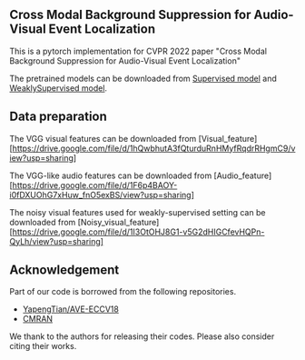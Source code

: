 ## Cross Modal Background Suppression for Audio-Visual Event Localization


This is a pytorch implementation for CVPR 2022 paper "Cross Modal Background Suppression for Audio-Visual Event Localization"

The pretrained models can be downloaded from [Supervised model][Supervised_model] and [WeaklySupervised model][WeaklySupervised_model].

## Data preparation
The VGG visual features can be downloaded from [Visual_feature][https://drive.google.com/file/d/1hQwbhutA3fQturduRnHMyfRqdrRHgmC9/view?usp=sharing]

The VGG-like audio features can be downloaded from [Audio_feature][https://drive.google.com/file/d/1F6p4BAOY-i0fDXUOhG7xHuw_fnO5exBS/view?usp=sharing]

The noisy visual features used for weakly-supervised setting can be downloaded from [Noisy_visual_feature][https://drive.google.com/file/d/1I3OtOHJ8G1-v5G2dHIGCfevHQPn-QyLh/view?usp=sharing]



## Acknowledgement

Part of our code is borrowed from the following repositories.

- [YapengTian/AVE-ECCV18](https://github.com/YapengTian/AVE-ECCV18)
- [CMRAN](https://github.com/FloretCat/CMRAN)


We thank to the authors for releasing their codes. Please also consider citing their works.




[Supervised_model]: https://drive.google.com/file/d/1crF9vKpdi3Ec_Zkagz7rJB_yVHYnxpJE/view?usp=sharing

[WeaklySupervised_model]: https://drive.google.com/file/d/100cp82dIrJLuqqEvV-9dbxyTQpWkY-3c/view?usp=sharing
